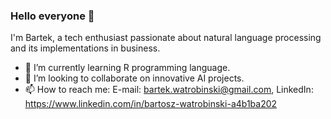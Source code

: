 ### Hello everyone 👋
I'm Bartek, a tech enthusiast passionate about natural language processing and its implementations in business.

- 🌱 I’m currently learning R programming language.
- 👯 I’m looking to collaborate on innovative AI projects.
- 📫 How to reach me: E-mail: bartek.watrobinski@gmail.com, LinkedIn: https://www.linkedin.com/in/bartosz-watrobinski-a4b1ba202


